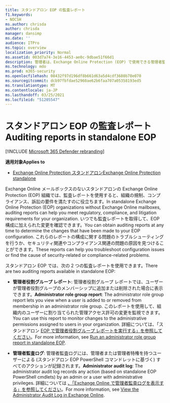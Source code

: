 ```yaml
---
title: スタンドアロン EOP の監査レポート
f1.keywords:
- NOCSH
ms.author: chrisda
author: chrisda
manager: dansimp
ms.date: ''
audience: ITPro
ms.topic: overview
localization_priority: Normal
ms.assetid: 003d7a74-3e16-4453-ae0c-9dbae51f66d1
description: 管理者は、Exchange Online Protection (EOP) で使用できる管理者監査レポートについて学習できます。
ms.technology: mdo
ms.prod: m365-security
ms.openlocfilehash: 08432f97d196df8b661d63a5d4cdf3680b78e070
ms.sourcegitcommit: dcb97fbfdae52960ae62b6faa707a05358193ed5
ms.translationtype: MT
ms.contentlocale: ja-JP
ms.lasthandoff: 03/25/2021
ms.locfileid: "51205547"
---
```

# <a name="auditing-reports-in-standalone-eop"></a><span data-ttu-id="c9512-103">スタンドアロン EOP の監査レポート</span><span class="sxs-lookup"><span data-stu-id="c9512-103">Auditing reports in standalone EOP</span></span>

[!INCLUDE [Microsoft 365 Defender rebranding](../includes/microsoft-defender-for-office.md)]

<span data-ttu-id="c9512-104">**適用対象**</span><span class="sxs-lookup"><span data-stu-id="c9512-104">**Applies to**</span></span>
-  [<span data-ttu-id="c9512-105">Exchange Online Protection スタンドアロン</span><span class="sxs-lookup"><span data-stu-id="c9512-105">Exchange Online Protection standalone</span></span>](exchange-online-protection-overview.md)

<span data-ttu-id="c9512-106">Exchange Online メールボックスのないスタンドアロンの Exchange Online Protection (EOP) 組織では、監査レポートを使用すると、組織の規制、コンプライアンス、訴訟の要件を満たすのに役立ちます。</span><span class="sxs-lookup"><span data-stu-id="c9512-106">In standalone Exchange Online Protection (EOP) organizations without Exchange Online mailboxes, auditing reports can help you meet regulatory, compliance, and litigation requirements for your organization.</span></span> <span data-ttu-id="c9512-107">いつでも監査レポートを取得して、EOP 構成に加えられた変更を確認できます。</span><span class="sxs-lookup"><span data-stu-id="c9512-107">You can obtain auditing reports at any time to determine the changes that have been made to your EOP configuration.</span></span> <span data-ttu-id="c9512-108">これらのレポートの構成に関する問題のトラブルシューティングを行うか、セキュリティ関連やコンプライアンス関連の問題の原因を見つけることができます。</span><span class="sxs-lookup"><span data-stu-id="c9512-108">These reports can help you troubleshoot configuration issues or find the cause of security-related or compliance-related problems.</span></span>

<span data-ttu-id="c9512-109">スタンドアロン EOP では、次の 2 つの監査レポートを使用できます。</span><span class="sxs-lookup"><span data-stu-id="c9512-109">There are two auditing reports available in standalone EOP:</span></span>

- <span data-ttu-id="c9512-110">**管理者役割グループ レポート**: 管理者役割グループ レポートでは、ユーザーが管理者役割グループのメンバーシップに追加または削除された場合に表示できます。</span><span class="sxs-lookup"><span data-stu-id="c9512-110">**Administrator role group report**: The administrator role group report lets you view when a user is added to or removed from membership in an administrator role group.</span></span> <span data-ttu-id="c9512-111">このレポートを使用して、組織内のユーザーに割り当てられた管理アクセス許可の変更を監視できます。</span><span class="sxs-lookup"><span data-stu-id="c9512-111">You can use this report to monitor changes to the administrative permissions assigned to users in your organization.</span></span> <span data-ttu-id="c9512-112">詳細については、「スタンドアロン [EOP で管理者役割グループ レポートを実行する」を参照してください](run-an-administrator-role-group-report-in-eop-eop.md)。</span><span class="sxs-lookup"><span data-stu-id="c9512-112">For more information, see [Run an administrator role group report in standalone EOP](run-an-administrator-role-group-report-in-eop-eop.md).</span></span>

- <span data-ttu-id="c9512-113">**管理者監査ログ**: 管理者監査ログには、管理者または管理者特権を持つユーザーによる (スタンドアロン EOP PowerShell コマンドレットに基づく) すべてのアクションが記録されます。</span><span class="sxs-lookup"><span data-stu-id="c9512-113">**Administrator audit log**: The administrator audit log records any action (based on standalone EOP PowerShell cmdlets) by an admin or a user with administrative privileges.</span></span> <span data-ttu-id="c9512-114">詳細については [、「Exchange Online で管理者監査ログを表示する」を参照してください](/exchange/security-and-compliance/exchange-auditing-reports/view-administrator-audit-log)。</span><span class="sxs-lookup"><span data-stu-id="c9512-114">For more information, see [View the Administrator Audit Log in Exchange Online](/exchange/security-and-compliance/exchange-auditing-reports/view-administrator-audit-log).</span></span>